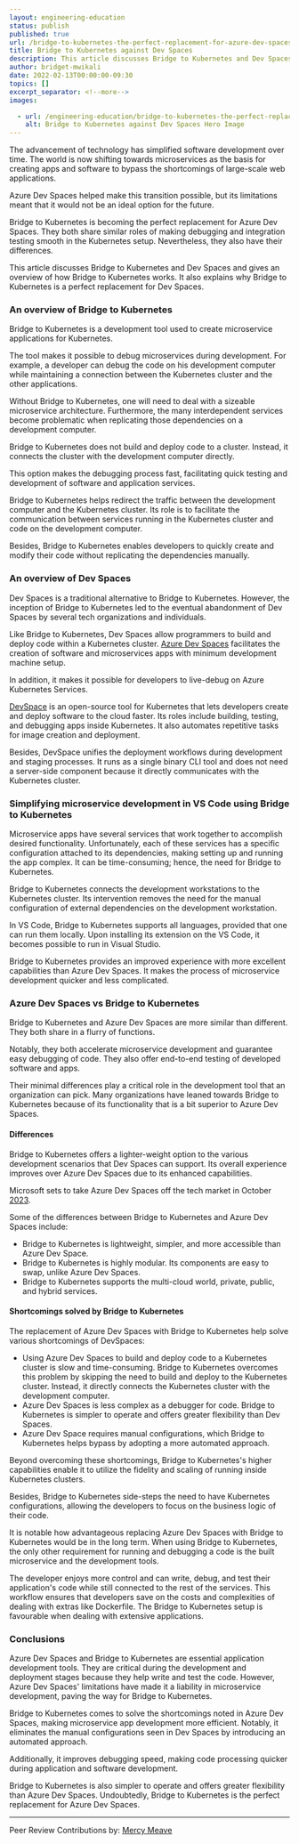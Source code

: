 ```yaml
---
layout: engineering-education
status: publish
published: true
url: /bridge-to-kubernetes-the-perfect-replacement-for-azure-dev-spaces/
title: Bridge to Kubernetes against Dev Spaces
description: This article discusses Bridge to Kubernetes and Dev Spaces and why Bridge to Kubernetes is a perfect replacement for Dev Spaces.
author: bridget-mwikali
date: 2022-02-13T00:00:00-09:30
topics: []
excerpt_separator: <!--more-->
images:

  - url: /engineering-education/bridge-to-kubernetes-the-perfect-replacement-for-azure-dev-spaces/hero.jpg
    alt: Bridge to Kubernetes against Dev Spaces Hero Image
---
```


The advancement of technology has simplified software development over time. The world is now shifting towards microservices as the basis for creating apps and software to bypass the shortcomings of large-scale web applications. 
 <!--more-->
Azure Dev Spaces helped make this transition possible, but its limitations meant that it would not be an ideal option for the future.

Bridge to Kubernetes is becoming the perfect replacement for Azure Dev Spaces. They both share similar roles of making debugging and integration testing smooth in the Kubernetes setup. Nevertheless, they also have their differences.

This article discusses Bridge to Kubernetes and Dev Spaces and gives an overview of how Bridge to Kubernetes works. It also explains why Bridge to Kubernetes is a perfect replacement for Dev Spaces.

### An overview of Bridge to Kubernetes
Bridge to Kubernetes is a development tool used to create microservice applications for Kubernetes. 

The tool makes it possible to debug microservices during development. For example, a developer can debug the code on his development computer while maintaining a connection between the Kubernetes cluster and the other applications. 

Without Bridge to Kubernetes, one will need to deal with a sizeable microservice architecture. Furthermore, the many interdependent services become problematic when replicating those dependencies on a development computer.

Bridge to Kubernetes does not build and deploy code to a  cluster. Instead, it connects the cluster with the development computer directly. 


This option makes the debugging process fast, facilitating quick testing and development of software and application services.

Bridge to Kubernetes helps redirect the traffic between the development computer and the Kubernetes cluster. Its role is to facilitate the communication between services running in the Kubernetes cluster and code on the development computer. 

Besides, Bridge to Kubernetes enables developers to quickly create and modify their code without replicating the dependencies manually.

### An overview of Dev Spaces
Dev Spaces is a traditional alternative to Bridge to Kubernetes. However, the inception of Bridge to Kubernetes led to the eventual abandonment of Dev Spaces by several tech organizations and individuals.

Like Bridge to Kubernetes, Dev Spaces allow programmers to build and deploy code within a Kubernetes cluster. [Azure Dev Spaces](https://azureinfohub.azurewebsites.net/Service?serviceTitle=Azure%20Dev%20Spaces#) facilitates the creation of software and microservices apps with minimum development machine setup.

In addition, it makes it possible for developers to live-debug on Azure Kubernetes Services.

[DevSpace](https://devspace.sh/) is an open-source tool for Kubernetes that lets developers create and deploy software to the cloud faster. Its roles include building, testing, and debugging apps inside Kubernetes. It also automates repetitive tasks for image creation and deployment. 

Besides, DevSpace unifies the deployment workflows during development and staging processes. It runs as a single binary CLI tool and does not need a server-side component because it directly communicates with the Kubernetes cluster.

### Simplifying microservice development in VS Code using Bridge to Kubernetes 
Microservice apps have several services that work together to accomplish desired functionality. Unfortunately, each of these services has a specific configuration attached to its dependencies, making setting up and running the app complex. It can be time-consuming; hence, the need for Bridge to Kubernetes. 

Bridge to Kubernetes connects the development workstations to the Kubernetes cluster. Its intervention removes the need for the manual configuration of external dependencies on the development workstation.

In VS Code, Bridge to Kubernetes supports all languages, provided that one can run them locally. Upon installing its extension on the VS Code, it becomes possible to run in Visual Studio. 

Bridge to Kubernetes provides an improved experience with more excellent capabilities than Azure Dev Spaces. It makes the process of microservice development quicker and less complicated.

### Azure Dev Spaces vs Bridge to Kubernetes
Bridge to Kubernetes and Azure Dev Spaces are more similar than different. They both share in a flurry of functions. 

Notably, they both accelerate microservice development and guarantee easy debugging of code. They also offer end-to-end testing of developed software and apps. 

Their minimal differences play a critical role in the development tool that an organization can pick. Many organizations have leaned towards Bridge to Kubernetes because of its functionality that is a bit superior to Azure Dev Spaces.

#### Differences
Bridge to Kubernetes offers a lighter-weight option to the various development scenarios that Dev Spaces can support. Its overall experience improves over Azure Dev Spaces due to its enhanced capabilities. 

Microsoft sets to take Azure Dev Spaces off the tech market in October [2023](https://azure.microsoft.com/en-us/updates/azure-dev-spaces-is-retiring-on-31-october-2023/).

Some of the differences between Bridge to Kubernetes and Azure Dev Spaces include:

- Bridge to Kubernetes is lightweight, simpler, and more accessible than Azure Dev Space.
- Bridge to Kubernetes is highly modular. Its components are easy to swap, unlike Azure Dev Spaces.
- Bridge to Kubernetes supports the multi-cloud world, private, public, and hybrid services.

#### Shortcomings solved by Bridge to Kubernetes
The replacement of Azure Dev Spaces with Bridge to Kubernetes help solve various shortcomings of DevSpaces:

- Using Azure Dev Spaces to build and deploy code to a Kubernetes cluster is slow and time-consuming. Bridge to Kubernetes overcomes this problem by skipping the need to build and deploy to the Kubernetes cluster. Instead, it directly connects the Kubernetes cluster with the development computer.
- Azure Dev Spaces is less complex as a debugger for code. Bridge to Kubernetes is simpler to operate and offers greater flexibility than Dev Spaces.
- Azure Dev Space requires manual configurations, which Bridge to Kubernetes helps bypass by adopting a more automated approach.

Beyond overcoming these shortcomings, Bridge to Kubernetes's higher capabilities enable it to utilize the fidelity and scaling of running inside Kubernetes clusters. 

Besides, Bridge to Kubernetes side-steps the need to have Kubernetes configurations, allowing the developers to focus on the business logic of their code.

It is notable how advantageous replacing Azure Dev Spaces with Bridge to Kubernetes would be in the long term. When using Bridge to Kubernetes, the only other requirement for running and debugging a code is the built microservice and the development tools. 

The developer enjoys more control and can write, debug, and test their application's code while still connected to the rest of the services. This workflow ensures that developers save on the costs and complexities of dealing with extras like Dockerfile. The Bridge to Kubernetes setup is favourable when dealing with extensive applications.

### Conclusions
Azure Dev Spaces and Bridge to Kubernetes are essential application development tools. They are critical during the development and deployment stages because they help write and test the code. However, Azure Dev Spaces' limitations have made it a liability in microservice development, paving the way for Bridge to Kubernetes.

Bridge to Kubernetes comes to solve the shortcomings noted in Azure Dev Spaces, making microservice app development more efficient. Notably, it eliminates the manual configurations seen in Dev Spaces by introducing an automated approach. 

Additionally, it improves debugging speed, making code processing quicker during application and software development.

Bridge to Kubernetes is also simpler to operate and offers greater flexibility than Azure Dev Spaces. Undoubtedly, Bridge to Kubernetes is the perfect replacement for Azure Dev Spaces.

---
Peer Review Contributions by: [Mercy Meave](/engineering-education/authors/mercy-meave/)
